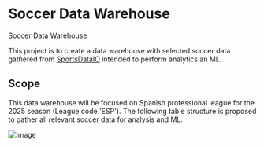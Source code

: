 # Soccer Data Warehouse
Soccer Data Warehouse

This project is to create a data warehouse with selected soccer data gathered from  [SportsDataIO](https://sportsdata.io/developers/api-documentation/soccer#standings-rankings-brackets) intended to perform analytics an ML.

## Scope
This data warehouse will be focused on Spanish professional league for the 2025 season (League code 'ESP'). The following table structure is proposed to gather all relevant soccer data for analysis and ML.

![image](https://github.com/user-attachments/assets/7044a591-ab8d-40b6-a58f-60c03fe660a0)
